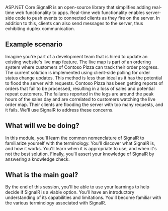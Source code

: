 ASP.NET Core SignalR is an open-source library that simplifies adding real-time web functionality to apps. Real-time web functionality enables server-side code to push events to connected clients as they fire on the server. In addition to this, clients can also send messages to the server, thus exhibiting duplex communication.

## Example scenario

Imagine you're part of a development team that is hired to update an existing website's live map feature. The live map is part of an ordering system where customers of Contoso Pizza can track their order progress. The current solution is implemented using client-side polling for order status change updates. This method is less than ideal as it has the potential to flood the server with requests. Contoso Pizza has been getting reports of orders that fail to be processed, resulting in a loss of sales and potential repeat customers. The failures reported in the logs are around the peak hours of the sales day and are correlated to customers watching the live order map. Their clients are flooding the server with too many requests, and it fails. We'll use SignalR to address these concerns.

## What will we be doing?

In this module, you'll learn the common nomenclature of SignalR to familiarize yourself with the terminology. You'll discover what SignalR is, and how it works. You'll learn when it is appropriate to use, and when it's not the best solution. Finally, you'll assert your knowledge of SignalR by answering a knowledge check.

## What is the main goal?

By the end of this session, you'll be able to use your learnings to help decide if SignalR is a viable option. You'll have an introductory understanding of its capabilities and limitations. You'll become familiar with the various terminology associated with SignalR.
